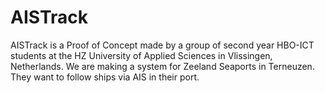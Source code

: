 # AISTrack
AISTrack is a Proof of Concept made by a group of second year HBO-ICT students at the HZ University of Applied Sciences in Vlissingen, Netherlands.
We are making a system for Zeeland Seaports in Terneuzen. They want to follow ships via AIS in their port.
